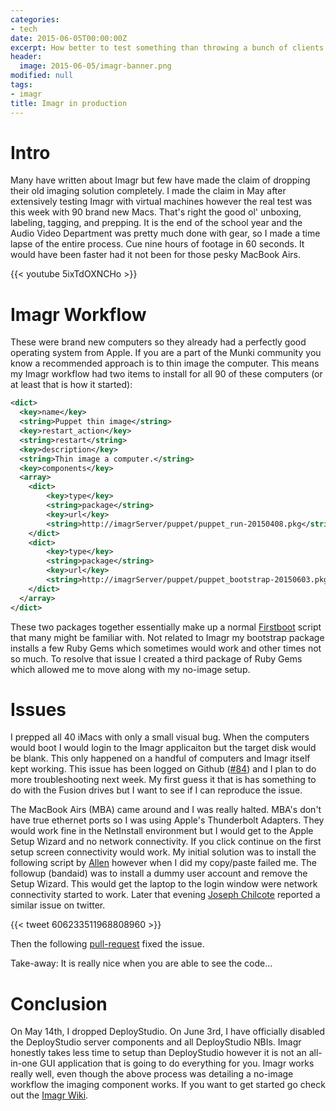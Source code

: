 ```yaml
---
categories:
- tech
date: 2015-06-05T00:00:00Z
excerpt: How better to test something than throwing a bunch of clients at it?
header:
  image: 2015-06-05/imagr-banner.png
modified: null
tags:
- imagr
title: Imagr in production
---
```


# Intro
Many have written about Imagr but few have made the claim of dropping their old imaging solution completely. I made the claim in May after extensively testing Imagr with virtual machines however the real test was this week with 90 brand new Macs. That's right the good ol' unboxing, labeling, tagging, and prepping. It is the end of the school year and the Audio Video Department was pretty much done with gear, so I made a time lapse of the entire process. Cue nine hours of footage in 60 seconds. It would have been faster had it not been for those pesky MacBook Airs.

{{< youtube 5ixTdOXNCHo >}}


# Imagr Workflow
These were brand new computers so they already had a perfectly good operating system from Apple. If you are a part of the Munki community you know a recommended approach is to thin image the computer. This means my Imagr workflow had two items to install for all 90 of these computers (or at least that is how it started):

```xml
<dict>
  <key>name</key>
  <string>Puppet thin image</string>
  <key>restart_action</key>
  <string>restart</string>
  <key>description</key>
  <string>Thin image a computer.</string>
  <key>components</key>
  <array>
    <dict>
        <key>type</key>
        <string>package</string>
        <key>url</key>
        <string>http://imagrServer/puppet/puppet_run-20150408.pkg</string>
    </dict>
    <dict>
        <key>type</key>
        <string>package</string>
        <key>url</key>
        <string>http://imagrServer/puppet/puppet_bootstrap-20150603.pkg</string>
    </dict>
  </array>
</dict>
```

These two packages together essentially make up a normal [Firstboot](https://github.com/rtrouton/rtrouton_scripts/tree/master/rtrouton_scripts/first_boot) script that many might be familiar with. Not related to Imagr my bootstrap package installs a few Ruby Gems which sometimes would work and other times not so much. To resolve that issue I created a third package of Ruby Gems which allowed me to move along with my no-image setup.

# Issues
I prepped all 40 iMacs with only a small visual bug. When the computers would boot I would login to the Imagr applicaiton but the target disk would be blank. This only happened on a handful of computers and Imagr itself kept working. This issue has been logged on Github ([#84](https://github.com/grahamgilbert/imagr/issues/84)) and I plan to do more troubleshooting next week. My first guess it that is has something to do with the Fusion drives but I want to see if I can reproduce the issue.

The MacBook Airs (MBA) came around and I was really halted. MBA's don't have true ethernet ports so I was using Apple's Thunderbolt Adapters. They would work fine in the NetInstall environment but I would get to the Apple Setup Wizard and no network connectivity. If you click continue on the first setup screen connectivity would work. My initial solution was to install the following script by [Allen](https://github.com/golbiga/Scripts/blob/master/enable_external_network_adapter/enable_external_network_adapter.sh) however when I did my copy/paste failed me. The followup (bandaid) was to install a dummy user account and remove the Setup Wizard. This would get the laptop to the login window were network connectivity started to work. Later that evening [Joseph Chilcote](https://twitter.com/chilcote) reported a similar issue on twitter.

{{< tweet 606233511968808960 >}}

Then the following [pull-request](https://github.com/grahamgilbert/imagr/pull/86) fixed the issue.

Take-away: It is really nice when you are able to see the code...

# Conclusion
On May 14th, I dropped DeployStudio. On June 3rd, I have officially disabled the DeployStudio server components and all DeployStudio NBIs. Imagr honestly takes less time to setup than DeployStudio however it is not an all-in-one GUI application that is going to do everything for you. Imagr works really well, even though the above process was detailing a no-image workflow the imaging component works. If you want to get started go check out the [Imagr Wiki](https://github.com/grahamgilbert/imagr/wiki/Getting-Started).
